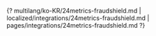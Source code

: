 {? multilang/ko-KR/24metrics-fraudshield.md | localized/integrations/24metrics-fraudshield.md | pages/integrations/24metrics-fraudshield.md ?}

